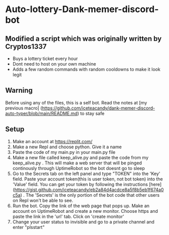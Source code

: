 # Auto-lottery-Dank-memer-discord-bot 

## Modified a script which was originally written by Cryptos1337 
- Buys a lottery ticket every hour 
- Dont need to host on your own machine
- Adds a few random commands with random cooldowns to make it look legit 
  
## Warning
Before using any of the files, this is a self bot. Read the notes at [my previous macro] (https://github.com/iceteacandy/dank-memer-discord-auto-typer/blob/main/README.md) to stay safe

## Setup
1. Make an account at https://replit.com/ 
2. Make a new Repl and choose python. Give it a name
3. Paste the code of my main.py in your main.py file 
4. Make a new file called keep_alive.py and paste the code from my keep_alive.py . This will make a web server that will be pinged continously through UptimeRobot so the bot doesnt go to sleep
5. Go to the Secrets tab on the left panel and type "TOKEN" into the 'Key' field. Paste your account token(this is user token, not bot token) into the 'Value' field. You can get your token by following the instructions [here] (https://gist.github.com/iceteacandy/eb2a84d4acdce8a5f8b5eb1f674a0c5a) . The 'Secrets' is the only portion of the bot code that other users on Repl won't be able to see. 
6. Run the bot. Copy the link of the web page that pops up. Make an account on UptimeRobot and create a new monitor. Choose https and paste the link in the 'url' tab. Click on 'create monitor'  
7. Change your user status to invisible and go to a private channel and enter "plsstart" 
